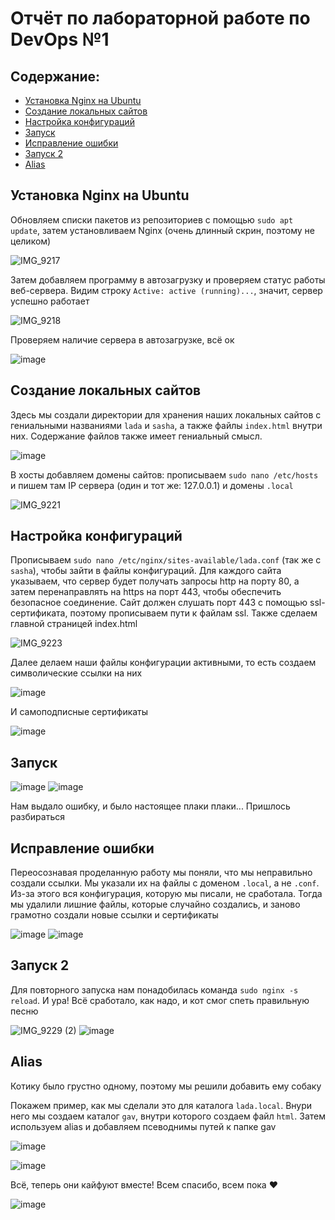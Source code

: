 # Отчёт по лабораторной работе по DevOps №1
## Содержание:
- [Установка Nginx на Ubuntu](#установка-nginx-на-ubuntu)
- [Создание локальных сайтов](#создание-локальных-сайтов)
- [Настройка конфигураций](#настройка-конфигураций)
- [Запуск](#запуск)
- [Исправление ошибки](#исправление-ошибки)
- [Запуск 2](#запуск-2)
- [Alias](#alias)

## Установка Nginx на Ubuntu
Oбновляем списки пакетов из репозиториев с помощью `sudo apt update`, затем установливаем Nginx (очень длинный скрин, поэтому не целиком)

![IMG_9217](https://github.com/user-attachments/assets/bd970261-3238-449c-bef9-fd8d6d94d40d)

Затем добавляем программу в автозагрузку и проверяем статус работы веб-сервера. Видим строку `Active: active (running)...`, значит, сервер успешно работает

![IMG_9218](https://github.com/user-attachments/assets/f9dae253-2599-416d-ab8f-d0a716df20ca)

Проверяем наличие сервера в автозагрузке, всё ок

![image](https://github.com/user-attachments/assets/f3105413-f8fc-4bf3-994b-f75137d688ff)

## Создание локальных сайтов
Здесь мы создали директории для хранения наших локальных сайтов с гениальными названиями `lada` и `sasha`, а также файлы `index.html` внутри них. Содержание файлов также имеет гениальный смысл.

![image](https://github.com/user-attachments/assets/dc6c048d-72d8-4dbf-827c-62d2041ca452)

В хосты добавляем домены сайтов: прописываем `sudo nano /etc/hosts` и пишем там IP сервера (один и тот же: 127.0.0.1) и домены `.local`

![IMG_9221](https://github.com/user-attachments/assets/c3759065-2405-4596-a1bd-86ef5d58fe22)

## Настройка конфигураций
Прописываем `sudo nano /etc/nginx/sites-available/lada.conf` (так же с `sasha`), чтобы зайти в файлы конфигураций. Для каждого сайта указываем, что сервер будет получать запросы http на порту 80, а затем перенаправлять на https на порт 443, чтобы обеспечить безопасное соединение. Сайт должен слушать порт 443 с помощью ssl-сертификата, поэтому прописываем пути к файлам ssl. Также сделаем главной страницей index.html

![IMG_9223](https://github.com/user-attachments/assets/9f4309cf-7807-476b-b497-9da236273981)

Далее делаем наши файлы конфигурации активными, то есть создаем символические ссылки на них

![image](https://github.com/user-attachments/assets/2e4c42b6-b778-4c24-b7b5-63c050a7626d)

И самоподписные сертификаты

![image](https://github.com/user-attachments/assets/9fc1275c-22f5-4c75-8319-52e510bf1346)

## Запуск
![image](https://github.com/user-attachments/assets/94dca746-e31a-4fcf-8094-98ad591e733c)
![image](https://github.com/user-attachments/assets/a8726580-be3f-4c64-af8f-e2924610f719)

Нам выдало ошибку, и было настоящее плаки плаки... Пришлось разбираться

## Исправление ошибки
Переосознавая проделанную работу мы поняли, что мы неправильно создали ссылки. Мы указали их на файлы с доменом `.local`, а не `.conf`. Из-за этого вся конфигурация, которую мы писали, не сработала. Тогда мы удалили лишние файлы, которые случайно создались, и заново грамотно создали новые ссылки и сертификаты

![image](https://github.com/user-attachments/assets/a4cef904-dc03-45af-84cb-8414c087c5c8)
![image](https://github.com/user-attachments/assets/a60ab50a-5afe-4906-bd80-65a9c598888f)

## Запуск 2
Для повторного запуска нам понадобилась команда `sudo nginx -s reload`. И ура! Всё сработало, как надо, и кот смог спеть правильную песню

![IMG_9229 (2)](https://github.com/user-attachments/assets/18ca4f23-819c-4514-b975-de87c7acba44)
![image](https://github.com/user-attachments/assets/1e9ab690-9f7d-4b6a-9744-7bfe9c6b6838)

## Alias
Котику было грустно одному, поэтому мы решили добавить ему собаку

Покажем пример, как мы сделали это для каталога `lada.local`. Внури него мы создаем каталог `gav`, внутри которого создаем файл `html`. Затем используем alias и добавляем псеводнимы путей к папке gav

![image](https://github.com/user-attachments/assets/6c9590ec-3af8-4539-baa9-4a2955befc69)

![image](https://github.com/user-attachments/assets/68c6b83e-c224-4674-906c-6167ee172f16)

Всё, теперь они кайфуют вместе! Всем спасибо, всем пока :heart:

![image](https://github.com/user-attachments/assets/da07e7bf-166d-44b4-bea7-4894ed6269ce)
